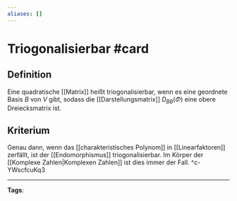 ```yaml
---
aliases: []
---
```


# Triogonalisierbar #card
## Definition
Eine quadratische [[Matrix]] heißt triogonalisierbar, wenn es eine geordnete Basis $B$ von $V$ gibt, sodass die [[Darstellungsmatrix]] $D_{BB}(\Phi)$ eine obere Dreiecksmatrix ist.
## Kriterium
Genau dann, wenn das [[charakteristisches Polynom]] in [[Linearfaktoren]] zerfällt, ist der [[Endomorphismus]] triogonalisierbar. Im Körper der [[Komplexe Zahlen|Komplexen Zahlen]] ist dies immer der Fall.
^c-YWscfcuKq3

---
**Tags**: